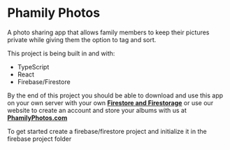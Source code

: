 # Phamily Photos
A photo sharing app that allows family members to keep their pictures private while giving them the option to tag and sort.

This project is being built in and with:
- TypeScript
- React
- Firebase/Firestore

By the end of this project you should be able to download and use this app on your own server with your own **[Firestore and Firestorage](https://firebase.google.com/)** or use our website to create an account and store your albums with us at **[PhamilyPhotos.com](https://phamilyphotos.com)**

To get started create a firebase/firestore project and initialize it in the firebase project folder
